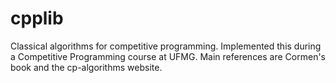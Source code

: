 # cpplib 

Classical algorithms for competitive programming. Implemented this during a Competitive Programming course at UFMG. Main references are Cormen's book and the cp-algorithms website.

